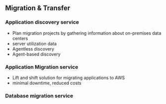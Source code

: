 ## Migration & Transfer


### Application discovery service
 - Plan migration projects by gathering information about on-premises data centers
 - server utilization data
 - Agentless discovery
 - Agent-based discovery


### Application Migration service
- Lift and shift solution for migrating applications to AWS
- minimal downtime, reduced costs

### Database migration service
